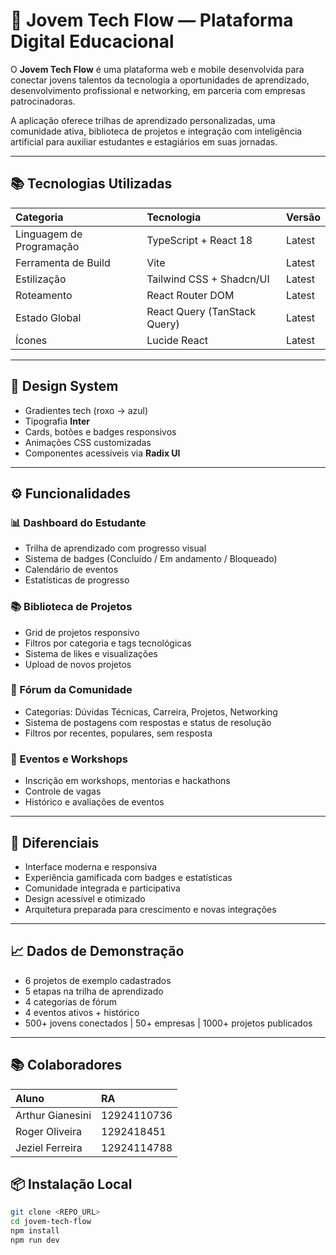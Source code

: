 # 📱 Jovem Tech Flow — Plataforma Digital Educacional  

O **Jovem Tech Flow** é uma plataforma web e mobile desenvolvida para conectar jovens talentos da tecnologia a oportunidades de aprendizado, desenvolvimento profissional e networking, em parceria com empresas patrocinadoras.

A aplicação oferece trilhas de aprendizado personalizadas, uma comunidade ativa, biblioteca de projetos e integração com inteligência artificial para auxiliar estudantes e estagiários em suas jornadas.

---

## 📚 Tecnologias Utilizadas  

| Categoria               | Tecnologia                     | Versão  |
|:------------------------|:--------------------------------|:---------|
| Linguagem de Programação | TypeScript + React 18            | Latest  |
| Ferramenta de Build      | Vite                             | Latest  |
| Estilização              | Tailwind CSS + Shadcn/UI         | Latest  |
| Roteamento               | React Router DOM                 | Latest  |
| Estado Global            | React Query (TanStack Query)     | Latest  |
| Ícones                   | Lucide React                     | Latest  |

---

## 🎨 Design System  

- Gradientes tech (roxo → azul)
- Tipografia **Inter**
- Cards, botões e badges responsivos
- Animações CSS customizadas  
- Componentes acessíveis via **Radix UI**

---

## ⚙️ Funcionalidades  

### 📊 Dashboard do Estudante  
- Trilha de aprendizado com progresso visual  
- Sistema de badges (Concluído / Em andamento / Bloqueado)  
- Calendário de eventos  
- Estatísticas de progresso  

### 📚 Biblioteca de Projetos  
- Grid de projetos responsivo  
- Filtros por categoria e tags tecnológicas  
- Sistema de likes e visualizações  
- Upload de novos projetos  

### 💬 Fórum da Comunidade  
- Categorias: Dúvidas Técnicas, Carreira, Projetos, Networking  
- Sistema de postagens com respostas e status de resolução  
- Filtros por recentes, populares, sem resposta  

### 📅 Eventos e Workshops  
- Inscrição em workshops, mentorias e hackathons  
- Controle de vagas  
- Histórico e avaliações de eventos 

---

## 🚀 Diferenciais  

- Interface moderna e responsiva  
- Experiência gamificada com badges e estatísticas  
- Comunidade integrada e participativa  
- Design acessível e otimizado  
- Arquitetura preparada para crescimento e novas integrações  

---

## 📈 Dados de Demonstração  

- 6 projetos de exemplo cadastrados  
- 5 etapas na trilha de aprendizado  
- 4 categorias de fórum  
- 4 eventos ativos + histórico  
- 500+ jovens conectados | 50+ empresas | 1000+ projetos publicados  

---

## 📚 Colaboradores  

| Aluno             | RA                     |
|:------------------------|:-----------------|
| Arthur Gianesini | 12924110736             |
| Roger  Oliveira  | 1292418451              |
| Jeziel Ferreira  | 12924114788             |

## 📦 Instalação Local  

```bash
git clone <REPO_URL>
cd jovem-tech-flow
npm install
npm run dev
